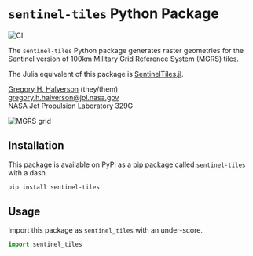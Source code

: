 # `sentinel-tiles` Python Package

![CI](https://github.com/JPL-Evapotranspiration-Algorithms/sentinel_tiles/actions/workflows/ci.yml/badge.svg)

The `sentinel-tiles` Python package generates raster geometries for the Sentinel version of 100km Military Grid Reference System (MGRS) tiles.

The Julia equivalent of this package is [SentinelTiles.jl](https://github.com/STARS-Data-Fusion/SentinelTiles.jl).

[Gregory H. Halverson](https://github.com/gregory-halverson-jpl) (they/them)<br>
[gregory.h.halverson@jpl.nasa.gov](mailto:gregory.h.halverson@jpl.nasa.gov)<br>
NASA Jet Propulsion Laboratory 329G

![MGRS grid](MGRS_GZD.png)

## Installation

This package is available on PyPi as a [pip package](https://pypi.org/project/sentinel-tiles/) called `sentinel-tiles` with a dash.

```bash
pip install sentinel-tiles
```

## Usage

Import this package as `sentinel_tiles` with an under-score.

```python
import sentinel_tiles
```
